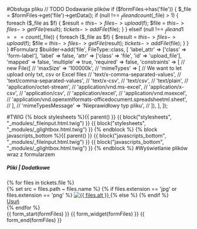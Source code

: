 #Obsługa pliku
    // TODO Dodawanie plików
    if ($formFiles->has('file')) {
        $_file = $formFiles->get('file')->getData();
        if (null !== $_file and count($_file) > 1) {
            foreach ($_file as $f) {
                $result = $this->files->upload($f);
                $file = $this->files->getFile($result);
                $tickets->addFile($file);
            }
        } elseif (null !== $_file and 1 === count($_file)) {
            foreach ($_file as $f) {
                $result = $this->files->upload($f);
                $file = $this->files->getFile($result);
                $tickets->addFile($file);
            }
        }
    }
#Formularz
    $builder->add('file', FileType::class, [
    'label_attr' => ['class' => 'form-label'],
    'label' => false,
    'attr' => ['class' => 'file', 'id' => 'upload_file'],
    'mapped' => false,
    'multiple' => true,
    'required' => false,
    'constraints' => [
    //                new File([
    //                    'maxSize' => '100000k',
    //                    'mimeTypes' => [ // We want to let upload only txt, csv or Excel files
    //                        'text/x-comma-separated-values',
    //                        'text/comma-separated-values',
    //                        'text/x-csv',
    //                        'text/csv',
    //                        'text/plain',
    //                        'application/octet-stream',
    //                        'application/vnd.ms-excel',
    //                        'application/x-csv',
    //                        'application/csv',
    //                        'application/excel',
    //                        'application/vnd.msexcel',
    //                        'application/vnd.openxmlformats-officedocument.spreadsheetml.sheet',
    //                    ],
    //                    'mimeTypesMessage' => 'Nieprawidłowy typ pliku',
    //                ]),
    ],
    ]);

#TWIG
    {% block stylesheets %}{{ parent() }}
        {{ block("stylesheets", "_modules/_fileinput.html.twig") }}
        {{ block("stylesheets", "_modules/_glightbox.html.twig") }}
    {% endblock %}
    {% block javascripts_bottom %}{{ parent() }}
        {{ block("javascripts_bottom", "_modules/_fileinput.html.twig") }}
        {{ block("javascripts_bottom", "_modules/_glightbox.html.twig") }}
    {% endblock %}
#Wyświetlanie plików wraz z formularzem
    <div class="card">
        <div class="card-body">
            <h5 class="card-title">Pliki <span>| Dodatkowe</span></h5>
            <div class="row">
                {% for files in tickets.file %}
                    <div class="col-3">
                        <div class="card">
                            <div class="card-body p-1 text-center">
                                {% set src = files.path ~ files.name %}
                                {% if files.extension == 'jpg' or files.extension == 'png' %}
                                    <a href="{{ src }}" class="lightbox">
                                        <img src="{{ src }}" alt="{{ files.alt }}"
                                             class="card-img-top">
                                    </a>
                                {% else %}
                                    <a href="{{ src }}" class="lightbox ">
                                        <i class="bi bi-camera-video-fill fs-4 mx-auto"></i>
                                    </a>
                                {% endif %}
                            </div>
                            <div class="card-footer p-1">
                                <a href="{{ path('tickets_deleteFile', {'id' : files.id }) }}"
                                   class="badge btn btn-danger ">Usuń</a>
                            </div>
                        </div>
                    </div>
                {% endfor %}
            </div>
            {{ form_start(formFiles) }}
            {{ form_widget(formFiles) }}
            {{ form_end(formFiles) }}
        </div>
    </div>
